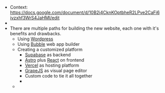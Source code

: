 - Context: https://docs.google.com/document/d/10B2i4CknKOptbheR2LPve2CaFi6ivzxhf3WrS4JaHMI/edit
-
- There are multiple paths for building the new website, each one with it's benefits and drawbacks.
	- Using [Wordpress](https://wordpress.org/)
	- Using [Bubble](https://bubble.io/) web app builder
	- Creating a customized platform
		- [Supabase](https://supabase.com/) as backend
		- [Astro](https://astro.build/) plus [React](https://reactjs.org/) on frontend
		- [Vercel](https://vercel.com/) as hosting platform
		- [GrapeJS](https://grapesjs.com) as visual page editor
		- Custom code to tie it all together
		-
	-